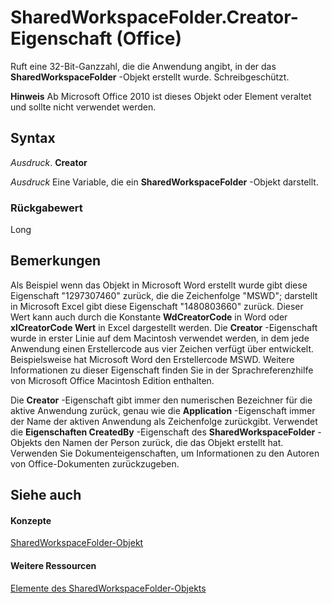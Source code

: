 
# SharedWorkspaceFolder.Creator-Eigenschaft (Office)

Ruft eine 32-Bit-Ganzzahl, die die Anwendung angibt, in der das  **SharedWorkspaceFolder** -Objekt erstellt wurde. Schreibgeschützt.


 **Hinweis**  Ab Microsoft Office 2010 ist dieses Objekt oder Element veraltet und sollte nicht verwendet werden.


## Syntax

 _Ausdruck_. **Creator**

 _Ausdruck_ Eine Variable, die ein **SharedWorkspaceFolder** -Objekt darstellt.


### Rückgabewert

Long


## Bemerkungen

Als Beispiel wenn das Objekt in Microsoft Word erstellt wurde gibt diese Eigenschaft "1297307460" zurück, die die Zeichenfolge "MSWD"; darstellt in Microsoft Excel gibt diese Eigenschaft "1480803660" zurück. Dieser Wert kann auch durch die Konstante  **WdCreatorCode** in Word oder **xlCreatorCode Wert** in Excel dargestellt werden. Die **Creator** -Eigenschaft wurde in erster Linie auf dem Macintosh verwendet werden, in dem jede Anwendung einen Erstellercode aus vier Zeichen verfügt über entwickelt. Beispielsweise hat Microsoft Word den Erstellercode MSWD. Weitere Informationen zu dieser Eigenschaft finden Sie in der Sprachreferenzhilfe von Microsoft Office Macintosh Edition enthalten.

Die  **Creator** -Eigenschaft gibt immer den numerischen Bezeichner für die aktive Anwendung zurück, genau wie die **Application** -Eigenschaft immer der Name der aktiven Anwendung als Zeichenfolge zurückgibt. Verwendet die **Eigenschaften CreatedBy** -Eigenschaft des **SharedWorkspaceFolder** -Objekts den Namen der Person zurück, die das Objekt erstellt hat. Verwenden Sie Dokumenteigenschaften, um Informationen zu den Autoren von Office-Dokumenten zurückzugeben.


## Siehe auch


#### Konzepte


[SharedWorkspaceFolder-Objekt](297c4ed7-2232-5240-ca34-d374038c66a2.md)
#### Weitere Ressourcen


[Elemente des SharedWorkspaceFolder-Objekts](http://msdn.microsoft.com/library/e7e0a32a-ce01-e08f-f251-27d93273110e%28Office.15%29.aspx)